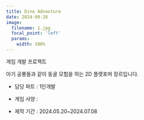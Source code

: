 ```yaml
---
title: Dino Adventure
date: 2024-09-26
image:
  filename: 1.jpg
  focal_point: 'left'
  params:
    width: 100%
---
```


게임 개발 프로젝트

<!--more-->


아기 공룡들과 같이 동굴 모험을 하는 2D 플랫포머 장르입니다.

- 담당 파트 : 1인개발

- 게임 사양 : 

- 제작 기간 : 2024.05.20~2024.07.08
